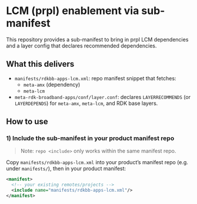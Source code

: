 # LCM (prpl) enablement via sub-manifest

This repository provides a sub-manifest to bring in prpl LCM dependencies and a layer config that declares recommended dependencies.

## What this delivers
- `manifests/rdkbb-apps-lcm.xml`: repo manifest snippet that fetches:
  - `meta-amx` (dependency)
  - `meta-lcm`
- `meta-rdk-broadband-apps/conf/layer.conf`: declares `LAYERRECOMMENDS` (or `LAYERDEPENDS`) for `meta-amx`, `meta-lcm`, and RDK base layers.

## How to use

### 1) Include the sub-manifest in your **product manifest** repo

> Note: `repo <include>` only works within the same manifest repo.

Copy `manifests/rdkbb-apps-lcm.xml` into your product’s manifest repo (e.g. under `manifests/`), then in your product manifest:

```xml
<manifest>
  <!-- your existing remotes/projects -->
  <include name="manifests/rdkbb-apps-lcm.xml"/>
</manifest>


